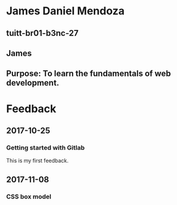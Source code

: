 # James Daniel Mendoza
## tuitt-br01-b3nc-27
## James
## Purpose: To learn the fundamentals of web development. 

# Feedback
## 2017-10-25
### Getting started with Gitlab
This is my first feedback. 

## 2017-11-08
### CSS box model

